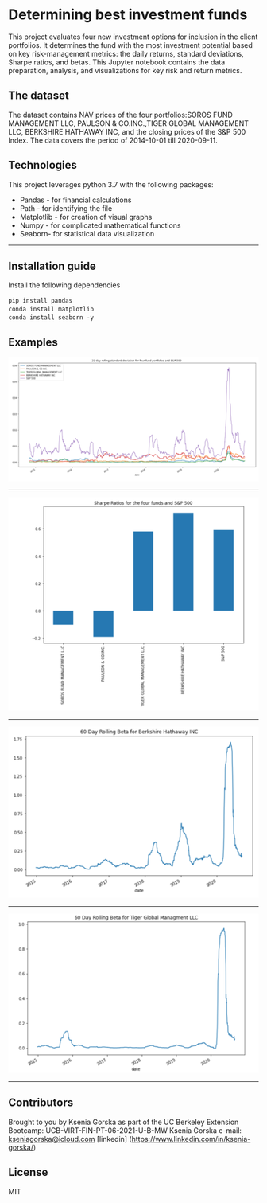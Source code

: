 # Determining best investment funds
This project evaluates four new investment options for inclusion in the client portfolios. It determines the fund with the most investment potential based on key risk-management metrics: the daily returns, standard deviations, Sharpe ratios, and betas.
This Jupyter notebook contains the  data preparation, analysis, and visualizations for key risk and return metrics. 

## The dataset 

The dataset contains NAV prices of the four portfolios:SOROS FUND MANAGEMENT LLC, PAULSON & CO.INC.,TIGER GLOBAL MANAGEMENT LLC, BERKSHIRE HATHAWAY INC, and the closing prices of the S&P 500 Index. The data covers the period of 2014-10-01 till 2020-09-11.

## Technologies
This project leverages python 3.7 with the following packages:
* Pandas - for financial calculations
* Path - for identifying the file
* Matplotlib - for creation of visual graphs
* Numpy - for complicated mathematical functions
* Seaborn- for statistical data visualization


---

## Installation guide
Install the following dependencies
```python
pip install pandas
conda install matplotlib
conda install seaborn -y

```
## Examples

![Rolling Standard Deviation](Images/rolling_std.png)

---

![sharpe_ratios](Images/sharpe_ratios.png)

---

![rolling_beta](Images/rolling_beta.png)

---

![rolling_beta_tiger](Images/rolling_beta_tiger.png)

---


## Contributors

Brought to you by Ksenia Gorska as part of the UC Berkeley Extension Bootcamp: UCB-VIRT-FIN-PT-06-2021-U-B-MW Ksenia Gorska
 e-mail: kseniagorska@icloud.com 
[linkedin] (https://www.linkedin.com/in/ksenia-gorska/)

## License

MIT
